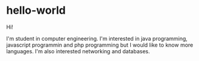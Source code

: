 # hello-world

Hi!

I'm student in computer engineering. I'm interested in java programming, javascript programmin and php programming but I would like to know more languages.
I'm also interested networking and databases.
